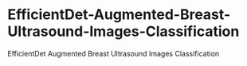 # EfficientDet-Augmented-Breast-Ultrasound-Images-Classification
EfficientDet Augmented Breast Ultrasound Images Classification
